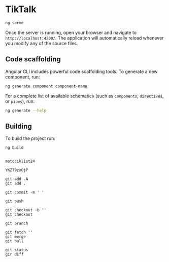 # TikTalk


```bash
ng serve
```

Once the server is running, open your browser and navigate to `http://localhost:4200/`. The application will automatically reload whenever you modify any of the source files.

## Code scaffolding

Angular CLI includes powerful code scaffolding tools. To generate a new component, run:

```bash
ng generate component component-name
```

For a complete list of available schematics (such as `components`, `directives`, or `pipes`), run:

```bash
ng generate --help
```

## Building

To build the project run:

```bash
ng build
```

```

motociklist24

YKZT9zxOjP

```


```
git add -A
git add .
```

```
git commit -m ' '
```

```
git push
```

```
git checkout -b ''
git checkout
```


```
git branch
```


```
git fetch ''
git merge
git pull
```


```
git status
gir diff

```

